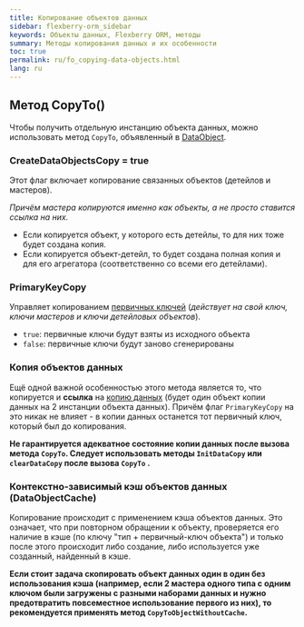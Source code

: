 ```yaml
---
title: Копирование объектов данных
sidebar: flexberry-orm_sidebar
keywords: Объекты данных, Flexberry ORM, методы
summary: Методы копирования данных и их особенности
toc: true
permalink: ru/fo_copying-data-objects.html
lang: ru
---
```


## Метод CopyTo()

Чтобы получить отдельную инстанцию объекта данных, можно использовать метод `CopyTo`, объявленный в [DataObject](fo_data-object.html).

### CreateDataObjectsCopy = true

Этот флаг включает копирование связанных объектов (детейлов и мастеров).

*Причём мастера копируются именно как объекты, а не просто ставится ссылка на них.* 

* Если копируется объект, у которого есть детейлы, то для них тоже будет создана копия.
* Если копируется объект-детейл, то будет создана полная копия и для его агрегатора (соответственно со всеми его детейлами).

### PrimaryKeyCopy

Управляет копированием [первичных ключей](fo_primary-keys-objects.html) (*действует на свой ключ, ключи мастеров и ключи детейловых объектов*).

* `true`: первичные ключи будут взяты из исходного объекта
* `false`: первичные ключи будут заново сгенерированы

### Копия объектов данных

Ещё одной важной особенностью этого метода является то, что копируется и __ссылка__ на [копию данных](fo_data-object-copy.html) (будет один объект копии данных на 2 инстанции объекта данных). Причём флаг `PrimaryKeyCopy` на это никак не влияет - в копии данных останется тот первичный ключ, который был до копирования.

**Не гарантируется адекватное состояние копии данных после вызова метода `CopyTo`. Следует использовать методы `InitDataCopy` или `clearDataCopy` после вызова `CopyTo` .**

### Контекстно-зависимый кэш объектов данных (DataObjectCache)

Копирование происходит с применением кэша объектов данных. Это означает, что при повторном обращении к объекту, проверяется его наличие в кэше (по ключу "тип + первичный-ключ объекта") и только после этого происходит либо создание, либо используется уже созданный, найденный в кэше.

**Если стоит задача скопировать объект данных один в один без использования кэша (например, если 2 мастера одного типа с одним ключом были загружены с разными наборами данных и нужно предотвратить повсеместное использование первого из них), то рекомендуется применять метод `CopyToObjectWithoutCache`.**
